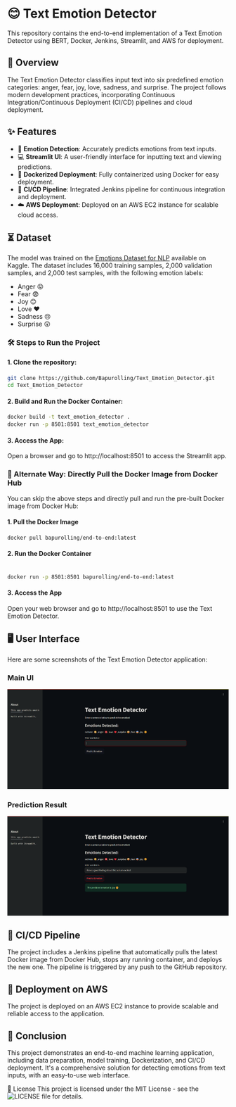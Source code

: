 # 😊 Text Emotion Detector
This repository contains the end-to-end implementation of a Text Emotion Detector using BERT, Docker, Jenkins, Streamlit, and AWS for deployment.

## 📝 Overview
The Text Emotion Detector classifies input text into six predefined emotion categories: anger, fear, joy, love, sadness, and surprise. The project follows modern development practices, incorporating Continuous Integration/Continuous Deployment (CI/CD) pipelines and cloud deployment.

## ✨ Features

- 🎯 **Emotion Detection**: Accurately predicts emotions from text inputs.
- 💻 **Streamlit UI**: A user-friendly interface for inputting text and viewing predictions.
- 🐳 **Dockerized Deployment**: Fully containerized using Docker for easy deployment.
- 🔄 **CI/CD Pipeline**: Integrated Jenkins pipeline for continuous integration and deployment.
- ☁️ **AWS Deployment**: Deployed on an AWS EC2 instance for scalable cloud access.

## ⏳ Dataset

The model was trained on the [Emotions Dataset for NLP](https://www.kaggle.com/datasets/praveengovi/emotions-dataset-for-nlp?select=train.txt) available on Kaggle. The dataset includes 16,000 training samples, 2,000 validation samples, and 2,000 test samples, with the following emotion labels:
- Anger 😡
- Fear 😨 
- Joy 😊
- Love ❤️
- Sadness 😢
- Surprise 😲

### 🛠️ Steps to Run the Project
#### 1. Clone the repository:
```bash
git clone https://github.com/Bapurolling/Text_Emotion_Detector.git
cd Text_Emotion_Detector
```

#### 2. Build and Run the Docker Container:
```bash
docker build -t text_emotion_detector .
docker run -p 8501:8501 text_emotion_detector
```
#### 3. Access the App:
Open a browser and go to http://localhost:8501 to access the Streamlit app.
### 🐳 Alternate Way: Directly Pull the Docker Image from Docker Hub
You can skip the above steps and directly pull and run the pre-built Docker image from Docker Hub:

#### 1. Pull the Docker Image

```bash
docker pull bapurolling/end-to-end:latest
```
#### 2. Run the Docker Container

```bash

docker run -p 8501:8501 bapurolling/end-to-end:latest
```
#### 3. Access the App
Open your web browser and go to http://localhost:8501 to use the Text Emotion Detector.
## 🖥️ User Interface

Here are some screenshots of the Text Emotion Detector application:

### Main UI
![Main UI](screenshots/ui_main.png)

### Prediction Result
![Prediction Result](screenshots/ui_prediction.png)


## 🔄 CI/CD Pipeline
The project includes a Jenkins pipeline that automatically pulls the latest Docker image from Docker Hub, stops any running container, and deploys the new one. The pipeline is triggered by any push to the GitHub repository.

## 🚀 Deployment on AWS
The project is deployed on an AWS EC2 instance to provide scalable and reliable access to the application.

## 🎯 Conclusion
This project demonstrates an end-to-end machine learning application, including data preparation, model training, Dockerization, and CI/CD deployment. It's a comprehensive solution for detecting emotions from text inputs, with an easy-to-use web interface.

📄 License
This project is licensed under the MIT License - see the![LICENSE](LICENSE) file for details.
